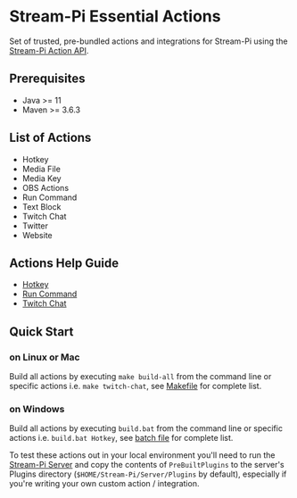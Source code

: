 # Stream-Pi Essential Actions

Set of trusted, pre-bundled actions and integrations for Stream-Pi using the [Stream-Pi Action API](https://github.com/stream-pi/action-api).

## Prerequisites

- Java >= 11
- Maven >= 3.6.3

## List of Actions

- Hotkey
- Media File
- Media Key
- OBS Actions
- Run Command
- Text Block
- Twitch Chat
- Twitter
- Website

## Actions Help Guide

- [Hotkey](hotkeyaction/README.md)
- [Run Command](runcommandaction/README.md)
- [Twitch Chat](twitch/README.md)

## Quick Start

### on Linux or Mac

Build all actions by executing `make build-all` from the command line or specific actions i.e. `make twitch-chat`, see [Makefile](Makefile) for complete list.

### on Windows

Build all actions by executing `build.bat` from the command line or specific actions i.e. `build.bat Hotkey`, see [batch file](build.bat) for complete list.

To test these actions out in your local environment you'll need to run the [Stream-Pi Server](https://github.com/stream-pi/server) and copy the contents of `PreBuiltPlugins` to the server's
Plugins directory (`$HOME/Stream-Pi/Server/Plugins` by default), especially if you're writing your own custom action / integration.
